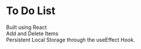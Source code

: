 
# To Do List

Built using React \
Add and Delete Items \
Persistent Local Storage through the useEffect Hook.

